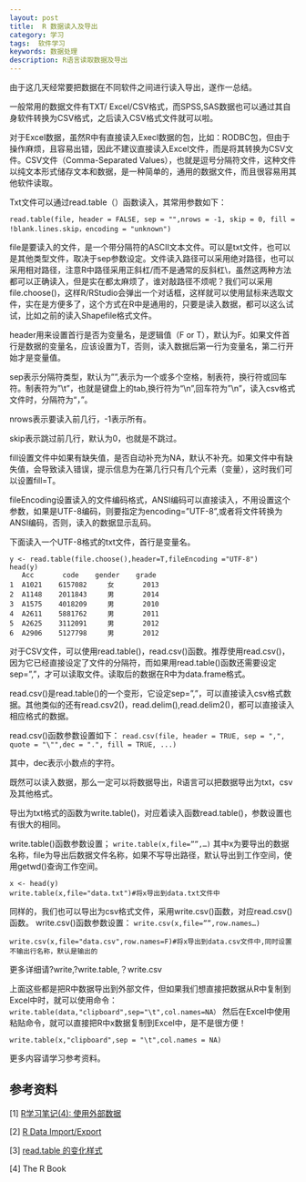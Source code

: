 ```yaml
---
layout: post
title:  R 数据读入及导出
category: 学习
tags:  软件学习        
keywords: 数据处理
description: R语言读取数据及导出
---
```


由于这几天经常要把数据在不同软件之间进行读入导出，遂作一总结。

一般常用的数据文件有TXT/ Excel/CSV格式，而SPSS,SAS数据也可以通过其自身软件转换为CSV格式，之后读入CSV格式文件就可以啦。
   
对于Excel数据，虽然R中有直接读入Execl数据的包，比如：RODBC包，但由于操作麻烦，且容易出错，因此不建议直接读入Excel文件，而是将其转换为CSV文件。CSV文件（Comma-Separated Values），也就是逗号分隔符文件，这种文件以纯文本形式储存文本和数据，是一种简单的，通用的数据文件，而且很容易用其他软件读取。
   
Txt文件可以通过read.table（）函数读入，其常用参数如下：

`read.table(file, header = FALSE, sep = "",nrows = -1, skip = 0, fill = !blank.lines.skip，encoding = "unknown")`

file是要读入的文件，是一个带分隔符的ASCII文本文件。可以是txt文件，也可以是其他类型文件，取决于sep参数设定。文件读入路径可以采用绝对路径，也可以采用相对路径，注意R中路径采用正斜杠/而不是通常的反斜杠\，虽然这两种方法都可以正确读入，但是实在都太麻烦了，谁对敲路径不烦呢？我们可以采用file.choose()，这样R/RStudio会弹出一个对话框，这样就可以使用鼠标来选取文件，实在是方便多了，这个方式在R中是通用的，只要是读入数据，都可以这么试试，比如之前的读入Shapefile格式文件。
   

header用来设置首行是否为变量名，是逻辑值（F or T），默认为F。如果文件首行是数据的变量名，应该设置为T，否则，读入数据后第一行为变量名，第二行开始才是变量值。
   
sep表示分隔符类型，默认为””,表示为一个或多个空格，制表符，换行符或回车符。制表符为”\t”，也就是键盘上的tab,换行符为“\n”,回车符为”\n”，读入csv格式文件时，分隔符为“，”。
   
nrows表示要读入前几行，-1表示所有。
   
skip表示跳过前几行，默认为0，也就是不跳过。
   
fill设置文件中如果有缺失值，是否自动补充为NA，默认不补充。如果文件中有缺失值，会导致读入错误，提示信息为在第几行只有几个元素（变量），这时我们可以设置fill=T。
   
fileEncoding设置读入的文件编码格式，ANSI编码可以直接读入，不用设置这个参数，如果是UTF-8编码，则要指定为encoding=”UTF-8”,或者将文件转换为ANSI编码，否则，读入的数据显示乱码。
   
下面读入一个UTF-8格式的txt文件，首行是变量名。

    y <- read.table(file.choose(),header=T,fileEncoding ="UTF-8")
    head(y)
       Acc       code    gender    grade  
    1  A1021    6157082     女       2013      
    2  A1148    2011843     男       2014  
    3  A1575    4018209     男       2010  
    4  A2611    5881762     男       2011  
    5  A2625    3112091     男       2012  
    6  A2906    5127798     男       2012  

对于CSV文件，可以使用read.table()，read.csv()函数。推荐使用read.csv()，因为它已经直接设定了文件的分隔符，而如果用read.table()函数还需要设定sep=”,”，才可以读取文件。读取后的数据在R中为data.frame格式。
  
read.csv()是read.table()的一个变形，它设定sep=”,”，可以直接读入csv格式数据。其他类似的还有read.csv2()，read.delim(),read.delim2()，都可以直接读入相应格式的数据。
   
read.csv()函数参数设置如下：
   `read.csv(file, header = TRUE, sep = ",", quote = "\"",dec = ".", fill = TRUE, ...)`

其中，dec表示小数点的字符。
   
既然可以读入数据，那么一定可以将数据导出，R语言可以把数据导出为txt，csv及其他格式。
   
导出为txt格式的函数为write.table()，对应着读入函数read.table()，参数设置也有很大的相同。
   
write.table()函数参数设置；
   `write.table(x,file=””,…)`
其中x为要导出的数据名称，file为导出后数据文件名称，如果不写导出路径，默认导出到工作空间，使用getwd()查询工作空间。

    x <- head(y)
    write.table(x,file="data.txt")#将x导出到data.txt文件中

 同样的，我们也可以导出为csv格式文件，采用write.csv()函数，对应read.csv()函数。
 write.csv()函数参数设置： `write.csv(x,file=””,row.names…)`
    
    write.csv(x,file="data.csv",row.names=F)#将x导出到data.csv文件中,同时设置不输出行名称，默认是输出的

更多详细请?write,?write.table,？write.csv
  
上面这些都是把R中数据导出到外部文件，但如果我们想直接把数据从R中复制到Excel中时，就可以使用命令：
`write.table(data,"clipboard",sep="\t",col.names=NA）`
然后在Excel中使用粘贴命令，就可以直接把R中x数据复制到Excel中，是不是很方便！
    
    write.table(x,"clipboard",sep = "\t",col.names = NA)

更多内容请学习参考资料。

## 参考资料

[1] [R学习笔记(4): 使用外部数据](http://www.cnblogs.com/holbrook/archive/2013/05/16/3081331.html)

[2] [R Data Import/Export](https://cran.r-project.org/doc/manuals/R-data.html)

[3] [read.table 的变化样式](http://www.biosino.org/R/R-doc/R-data_cn/Variations-on-read_002etable.html)	

[4] The R Book
